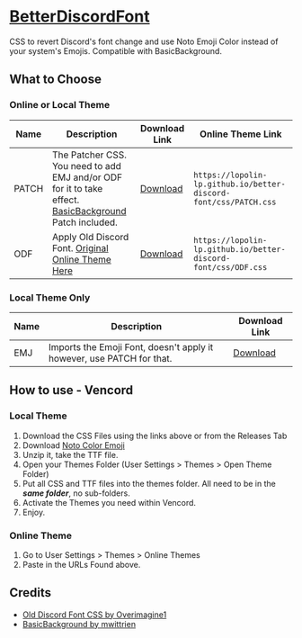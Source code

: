 # [BetterDiscordFont](https://github.com/Lopolin-LP/better-discord-font/)
CSS to revert Discord's font change and use Noto Emoji Color instead of your system's Emojis. Compatible with BasicBackground.

## What to Choose
### Online or Local Theme
Name | Description | Download Link | Online Theme Link
-|-|-|-
PATCH | The Patcher CSS. You need to add EMJ and/or ODF for it to take effect. [BasicBackground](https://mwittrien.github.io/) Patch included. | [Download](https://github.com/Lopolin-LP/better-discord-font/releases/latest/download/PATCH.css) | `https://lopolin-lp.github.io/better-discord-font/css/PATCH.css`
ODF | Apply Old Discord Font. [Original Online Theme Here](https://raw.githubusercontent.com/Overimagine1/old-discord-font/main/source.css) | [Download](https://github.com/Lopolin-LP/better-discord-font/releases/latest/download/ODF.css) | `https://lopolin-lp.github.io/better-discord-font/css/ODF.css`

### Local Theme Only
Name | Description | Download Link
-|-|-
EMJ | Imports the Emoji Font, doesn't apply it however, use PATCH for that. | [Download](https://github.com/Lopolin-LP/better-discord-font/releases/latest/download/EMJ.css)

## How to use - Vencord
### Local Theme
1. Download the CSS Files using the links above or from the Releases Tab
2. Download [Noto Color Emoji](https://fonts.google.com/noto/specimen/Noto+Color+Emoji)
3. Unzip it, take the TTF file.
4. Open your Themes Folder (User Settings > Themes > Open Theme Folder)
5. Put all CSS and TTF files into the themes folder. All need to be in the ___same folder___, no sub-folders.
6. Activate the Themes you need within Vencord.
7. Enjoy.

### Online Theme
1. Go to User Settings > Themes > Online Themes
2. Paste in the URLs Found above.

## Credits
- [Old Discord Font CSS by Overimagine1](https://github.com/Overimagine1/old-discord-font)
- [BasicBackground by mwittrien](https://mwittrien.github.io)
